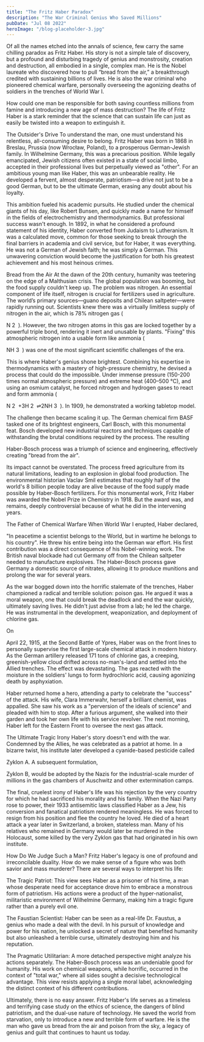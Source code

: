 ```yaml
---
title: "The Fritz Haber Paradox"
description: "The War Criminal Genius Who Saved Millions"
pubDate: "Jul 08 2022"
heroImage: "/blog-placeholder-3.jpg"
---
```

Of all the names etched into the annals of science, few carry the same chilling paradox as Fritz Haber. His story is not a simple tale of discovery, but a profound and disturbing tragedy of genius and monstrosity, creation and destruction, all embodied in a single, complex man. He is the Nobel laureate who discovered how to pull “bread from the air,” a breakthrough credited with sustaining billions of lives. He is also the war criminal who pioneered chemical warfare, personally overseeing the agonizing deaths of soldiers in the trenches of World War I.

How could one man be responsible for both saving countless millions from famine and introducing a new age of mass destruction? The life of Fritz Haber is a stark reminder that the science that can sustain life can just as easily be twisted into a weapon to extinguish it.

The Outsider's Drive
To understand the man, one must understand his relentless, all-consuming desire to belong. Fritz Haber was born in 1868 in Breslau, Prussia (now Wrocław, Poland), to a prosperous German-Jewish family. In Wilhelmine Germany, this was a precarious position. While legally emancipated, Jewish citizens often existed in a state of social limbo, accepted in their professional lives but perpetually viewed as "other". For an ambitious young man like Haber, this was an unbearable reality. He developed a fervent, almost desperate, patriotism—a drive not just to be a good German, but to be the ultimate German, erasing any doubt about his loyalty.



This ambition fueled his academic pursuits. He studied under the chemical giants of his day, like Robert Bunsen, and quickly made a name for himself in the fields of electrochemistry and thermodynamics. But professional success wasn't enough. In 1892, in what he considered a profound statement of his identity, Haber converted from Judaism to Lutheranism. It was a calculated move, common for those seeking to break through the final barriers in academia and civil service, but for Haber, it was everything. He was not a German of Jewish faith; he was simply a German. This unwavering conviction would become the justification for both his greatest achievement and his most heinous crimes.




Bread from the Air
At the dawn of the 20th century, humanity was teetering on the edge of a Malthusian crisis. The global population was booming, but the food supply couldn't keep up. The problem was nitrogen. An essential component of life itself, nitrogen is crucial for fertilizers used in agriculture. The world’s primary sources—guano deposits and Chilean saltpeter—were rapidly running out. Scientists knew there was a virtually limitless supply of nitrogen in the air, which is 78% nitrogen gas (


N 
2
​
 ). However, the two nitrogen atoms in this gas are locked together by a powerful triple bond, rendering it inert and unusable by plants. "Fixing" this atmospheric nitrogen into a usable form like ammonia (

NH 
3
​
 ) was one of the most significant scientific challenges of the era.

This is where Haber's genius shone brightest. Combining his expertise in thermodynamics with a mastery of high-pressure chemistry, he devised a process that could do the impossible. Under immense pressure (150-200 times normal atmospheric pressure) and extreme heat (400–500 °C), and using an osmium catalyst, he forced nitrogen and hydrogen gases to react and form ammonia (

N 
2
​
 +3H 
2
​
 ⇌2NH 
3
​
 ). In 1909, he demonstrated a working tabletop model.



The challenge then became scaling it up. The German chemical firm BASF tasked one of its brightest engineers, Carl Bosch, with this monumental feat. Bosch developed new industrial reactors and techniques capable of withstanding the brutal conditions required by the process. The resulting 

Haber-Bosch process was a triumph of science and engineering, effectively creating "bread from the air".

Its impact cannot be overstated. The process freed agriculture from its natural limitations, leading to an explosion in global food production. The environmental historian Vaclav Smil estimates that roughly half of the world's 8 billion people today are alive because of the food supply made possible by Haber-Bosch fertilizers. For this monumental work, Fritz Haber was awarded the Nobel Prize in Chemistry in 1918. But the award was, and remains, deeply controversial because of what he did in the intervening years.





The Father of Chemical Warfare
When World War I erupted, Haber declared, 

"In peacetime a scientist belongs to the World, but in wartime he belongs to his country". He threw his entire being into the German war effort. His first contribution was a direct consequence of his Nobel-winning work. The British naval blockade had cut Germany off from the Chilean saltpeter needed to manufacture explosives. The Haber-Bosch process gave Germany a domestic source of nitrates, allowing it to produce munitions and prolong the war for several years.





As the war bogged down into the horrific stalemate of the trenches, Haber championed a radical and terrible solution: poison gas. He argued it was a moral weapon, one that could break the deadlock and end the war quickly, ultimately saving lives. He didn't just advise from a lab; he led the charge. He was instrumental in the development, weaponization, and deployment of chlorine gas.



On 

April 22, 1915, at the Second Battle of Ypres, Haber was on the front lines to personally supervise the first large-scale chemical attack in modern history. As the German artillery released 171 tons of chlorine gas, a creeping, greenish-yellow cloud drifted across no-man's-land and settled into the Allied trenches. The effect was devastating. The gas reacted with the moisture in the soldiers' lungs to form hydrochloric acid, causing agonizing death by asphyxiation.


Haber returned home a hero, attending a party to celebrate the "success" of the attack. His wife, Clara Immerwahr, herself a brilliant chemist, was appalled. She saw his work as a "perversion of the ideals of science" and pleaded with him to stop. After a furious argument, she walked into their garden and took her own life with his service revolver. The next morning, Haber left for the Eastern Front to oversee the next gas attack.





The Ultimate Tragic Irony
Haber's story doesn't end with the war. Condemned by the Allies, he was celebrated as a patriot at home. In a bizarre twist, his institute later developed a cyanide-based pesticide called 

Zyklon A. A subsequent formulation, 

Zyklon B, would be adopted by the Nazis for the industrial-scale murder of millions in the gas chambers of Auschwitz and other extermination camps.

The final, cruelest irony of Haber's life was his rejection by the very country for which he had sacrificed his morality and his family. When the Nazi Party rose to power, their 1933 antisemitic laws classified Haber as a Jew, his conversion and fanatical patriotism rendered meaningless. He was forced to resign from his position and flee the country he loved. He died of a heart attack a year later in Switzerland, a broken, stateless man. Many of his relatives who remained in Germany would later be murdered in the Holocaust, some killed by the very Zyklon gas that had originated in his own institute.





How Do We Judge Such a Man?
Fritz Haber's legacy is one of profound and irreconcilable duality. How do we make sense of a figure who was both savior and mass murderer? There are several ways to interpret his life:

The Tragic Patriot: This view sees Haber as a prisoner of his time, a man whose desperate need for acceptance drove him to embrace a monstrous form of patriotism. His actions were a product of the hyper-nationalist, militaristic environment of Wilhelmine Germany, making him a tragic figure rather than a purely evil one.


The Faustian Scientist: Haber can be seen as a real-life Dr. Faustus, a genius who made a deal with the devil. In his pursuit of knowledge and power for his nation, he unlocked a secret of nature that benefited humanity but also unleashed a terrible curse, ultimately destroying him and his reputation.


The Pragmatic Utilitarian: A more detached perspective might analyze his actions separately. The Haber-Bosch process was an undeniable good for humanity. His work on chemical weapons, while horrific, occurred in the context of "total war," where all sides sought a decisive technological advantage. This view resists applying a single moral label, acknowledging the distinct context of his different contributions.


Ultimately, there is no easy answer. Fritz Haber's life serves as a timeless and terrifying case study on the ethics of science, the dangers of blind patriotism, and the dual-use nature of technology. He saved the world from starvation, only to introduce a new and terrible form of warfare. He is the man who gave us bread from the air and poison from the sky, a legacy of genius and guilt that continues to haunt us today.
